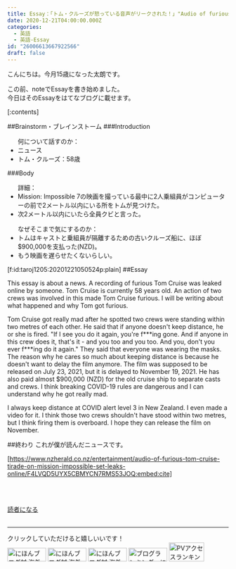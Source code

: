 ```yaml
---
title: Essay：「トム・クルーズが怒っている音声がリークされた！」"Audio of furious Tom Cruise..."についてのEssay
date: 2020-12-21T04:00:00.000Z
categories:
  - 英語
  - 英語-Essay
id: "26006613667922566"
draft: false
---
```

こんにちは。今月15歳になった太朗です。

この前、noteでEssayを書き始めました。<br />
今日はそのEssayをはてなブログに載せます。


[:contents]


##Brainstorm・ブレインストーム
###Introduction
<ul>何について話すのか：
<li>ニュース</li>
<li>トム・クルーズ：58歳</li>
</ul>


<!-- more -->


###Body
<ul>詳細：
<li>Mission: Impossible 7の映画を撮っている最中に2人乗組員がコンピューターの前で2メートル以内にいる所をトムが見つけた。</li>
<li>次2メートル以内にいたら全員クビと言った。</li>
</ul>
<ul>なぜそこまで気にするのか：
<li>トムはキャストと乗組員が隔離するための古いクルーズ船に、ほぼ$900,000を支払った(NZD)。</li>
<li>もう映画を遅らせたくないらしい。</li>
</ul>
[f:id:taroj1205:20201221050524p:plain]
##Essay
<p style="word-wrap: break-word;">This essay is about a news. A recording of furious Tom Cruise was leaked online by someone. Tom Cruise is currently 58 years old. An action of two crews was involved in this made Tom Cruise furious. I will be writing about what happened and why Tom got furious.</p>
<p style="word-wrap: break-word;">Tom Cruise got really mad after he spotted two crews were standing within two metres of each other. He said that if anyone doesn't keep distance, he or she is fired. "If I see you do it again, you're f***ing gone. And if anyone in this crew does it, that's it - and you too and you too. And you, don't you ever f***ing do it again." They said that everyone was wearing the masks. The reason why he cares so much about keeping distance is because he doesn't want to delay the film anymore. The film was supposed to be released on July 23, 2021, but it is delayed to November 19, 2021. He has also paid almost $900,000 (NZD) for the old cruise ship to separate casts and crews. I think breaking COVID-19 rules are dangerous and I can understand why he got really mad.</p>
<p style="word-wrap: break-word;">I always keep distance at COVID alert level 3 in New Zealand. I even made a video for it. I think those two crews shouldn't have stood within two metres, but I think firing them is overboard. I hope they can release the film on November.</p>

##終わり
これが僕が読んだニュースです。

[https://www.nzherald.co.nz/entertainment/audio-of-furious-tom-cruise-tirade-on-mission-impossible-set-leaks-online/F4LVQD5UYX5CBMYCN7RMS53JOQ:embed:cite]

<!---<a href="https://twitter.com/intent/like?tweet_id=1336807298174369793" target="_blank" class="btn-like-blue"><em class="blogicon-twitter lg"> </em>この記事についてのツイートにいいねをする</a>-->
<br /><br />
<div class="content-inner-follow-buttons" >
<a class="hatena" href="http://blog.hatena.ne.jp/taroj1205/taroj1205.hatenablog.com/subscribe" onclick="window.open('http://blog.hatena.ne.jp/taroj1205/taroj1205.hatenablog.com/subscribe', '', 'width=500,height=400'); return false;">
<i class="blogicon-hatenablog lg"></i>
<span class="inner-text">読者になる</span>
</a>
</div><br />
<hr />

クリックしていただけると嬉しいいです！<br />
<a href="https://overseas.blogmura.com/ranking/in?p_cid=10927073" target="_blank" ><img src="https://b.blogmura.com/overseas/88_31.gif" width="88" height="31" border="0" alt="にほんブログ村 海外生活ブログへ" /></a>
<a href="https://overseas.blogmura.com/cebu/ranking/in?p_cid=10927073" target="_blank" ><img src="https://b.blogmura.com/overseas/cebu/88_31.gif" width="88" height="31" border="0" alt="にほんブログ村 海外生活ブログ セブ島情報へ" /></a>
<a href="https://overseas.blogmura.com/newzealand/ranking/in?p_cid=10927073" target="_blank" ><img src="https://b.blogmura.com/overseas/newzealand/88_31.gif" width="88" height="31" border="0" alt="にほんブログ村 海外生活ブログ ニュージーランド情報へ" /></a>
<a href="https://blogmura.com/ranking/in?p_cid=10927073" target="_blank"><img src="https://b.blogmura.com/88_31.gif" width="88" height="31" border="0" alt="ブログランキング・にほんブログ村へ" /></a>
<a href="https://blogmura.com/profiles/10927073?p_cid=10927073"><img src="https://blogparts.blogmura.com/parts_image/user/pv10927073.gif"  width="80" height="43.5" border="0" alt="PVアクセスランキング にほんブログ村" /></a>
